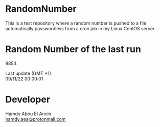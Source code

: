 # RandomNumber    
This is a test repository where a random number is pushed to a file automatically passwordless from a cron job in my Linux CentOS server    
# Random Number of the last run   
8853
      
Last update (GMT +1)    
09/11/22 00:00:01
# Developer    
Hamdy Abou El Anein   
hamdy.aea@protonmail.com
